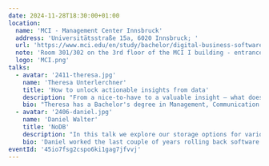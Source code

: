 ```yaml
---
date: 2024-11-28T18:30:00+01:00
location:
  name: 'MCI - Management Center Innsbruck'
  address: 'Universitätsstraße 15a, 6020 Innsbruck; '
  url: 'https://www.mci.edu/en/study/bachelor/digital-business-software-engineering'
  note: 'Room 301/302 on the 3rd floor of the MCI I building - entrance on the west side of the building'
  logo: 'MCI.png'
talks:
  - avatar: '2411-theresa.jpg'
    name: 'Theresa Unterlerchner'
    title: 'How to unlock actionable insights from data'
    description: "From a nice-to-have to a valuable insight — what does it really take to turn raw data into something actionable? In this session, I will take you on a journey through the process of transforming unstructured data into clear, business-driving insights. We’ll explore how to identify client needs, gather data from diverse sources, use powerful ETL/ELT tools and visualize the outcome with PowerBI."
    bio: "Theresa has a Bachelor's degree in Management, Communication & IT from MCI Innsbruck, and a Master’s in Business Analytics & Big Data. After almost four years of analytical consulting for major Amazon advertisers, she shifted to freelancing, focusing on data analysis, consulting, and visualization. Outside of work, Theresa is an avid adventurer, spending her free time hiking/skiing in the mountains or catching waves, whether at the Eisbach in Munich or the ocean."
  - avatar: '2406-daniel.jpg'
    name: 'Daniel Walter'
    title: 'NoDB'
    description: "In this talk we explore our storage options for various datasets and access patterns. We'll compare performance using micro-benchmarks, profiling, and load-testing and give a quick introduction on how to do that."
    bio: 'Daniel worked the last couple of years rolling back software at Google. While he left SRE behind him, he still occasionally rants about the state of software release processes.'
eventId: '45io7fsg2cspo6ki1gag7jfvvj'
---
```

